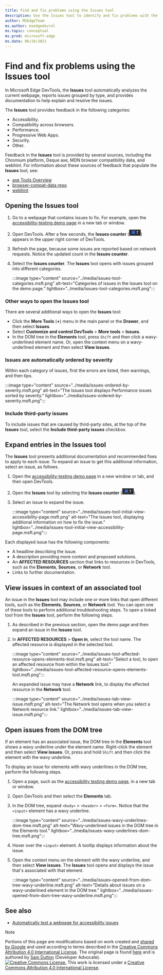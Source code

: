 ```yaml
---
title: Find and fix problems using the Issues tool
description: Use the Issues tool to identify and fix problems with the current webpage.
author: MSEdgeTeam
ms.author: msedgedevrel
ms.topic: conceptual
ms.prod: microsoft-edge
ms.date: 06/24/2021
---
```

<!-- Copyright Sam Dutton

   Licensed under the Apache License, Version 2.0 (the "License");
   you may not use this file except in compliance with the License.
   You may obtain a copy of the License at

       https://www.apache.org/licenses/LICENSE-2.0

   Unless required by applicable law or agreed to in writing, software
   distributed under the License is distributed on an "AS IS" BASIS,
   WITHOUT WARRANTIES OR CONDITIONS OF ANY KIND, either express or implied.
   See the License for the specific language governing permissions and
   limitations under the License.  -->
# Find and fix problems using the Issues tool

In Microsoft Edge DevTools, the **Issues** tool automatically analyzes the current webpage, reports issues grouped by type, and provides documentation to help explain and resolve the issues.

The **Issues** tool provides feedback in the following categories:
*  Accessibility.
*  Compatibility across browsers.
*  Performance.
*  Progressive Web Apps.
*  Security.
*  Other.

Feedback in the **Issues** tool is provided by several sources, including the Chromium platform, Deque axe, MDN browser compatibility data, and webhint.  For information about these sources of feedback that populate the **Issues** tool, see:
*  [axe Tools Overview](https://www.deque.com/axe)
*  [browser-compat-data repo](https://github.com/mdn/browser-compat-data)
*  [webhint](https://webhint.io)


<!-- ====================================================================== -->
## Opening the Issues tool

1. Go to a webpage that contains issues to fix.  For example, open the [accessibility-testing demo page](https://microsoftedge.github.io/DevToolsSamples/a11y-testing/page-with-errors.html) in a new tab or window.

1. Open DevTools.  After a few seconds, the **Issues counter** (![Issues counter.](../media/issues-counter-icon.msft.png)) appears in the upper right corner of DevTools.

1. Refresh the page, because some issues are reported based on network requests.  Notice the updated count in the **Issues counter**.

1. Select the **Issues counter**.  The **Issues** tool opens with issues grouped into different categories.

   :::image type="content" source="../media/issues-tool-categories.msft.png" alt-text="Categories of issues in the Issues tool on the demo page." lightbox="../media/issues-tool-categories.msft.png":::

### Other ways to open the Issues tool

There are several additional ways to open the **Issues** tool:
*  Click the **More Tools** (**+**) menu in the main panel or the **Drawer**, and then select **Issues**.
*  Select **Customize and control DevTools** > **More tools** > **Issues**.
*  In the DOM tree in the **Elements** tool, press `Shift` and then click a wavy-underlined element name.  Or, open the context menu on a wavy-underlined element and then select **View issues**.

### Issues are automatically ordered by severity

Within each category of issues, first the errors are listed, then warnings, and then tips.

:::image type="content" source="../media/issues-ordered-by-severity.msft.png" alt-text="The Issues tool displays Performance issues sorted by severity." lightbox="../media/issues-ordered-by-severity.msft.png":::

### Include third-party issues

To include issues that are caused by third-party sites, at the top of the **Issues** tool, select the **Include third-party issues** checkbox.


<!-- ====================================================================== -->
## Expand entries in the Issues tool

The **Issues** tool presents additional documentation and recommended fixes to apply to each issue.  To expand an issue to get this additional information, select an issue, as follows.

1. Open the [accessibility-testing demo page](https://microsoftedge.github.io/DevToolsSamples/a11y-testing/page-with-errors.html) in a new window or tab, and then open DevTools.

1. Open the **Issues** tool by selecting the **Issues counter** (![Issues counter.](../media/issues-counter-icon.msft.png)).

1. Select an issue to expand the issue.

   :::image type="content" source="../media/issues-tool-initial-view-accessibility-page.msft.png" alt-text="The Issues tool, displaying additional information on how to fix the issue." lightbox="../media/issues-tool-initial-view-accessibility-page.msft.png":::

Each displayed issue has the following components:
*  A headline describing the issue.
*  A description providing more context and proposed solutions.
*  An **AFFECTED RESOURCES** section that links to resources in DevTools, such as the **Elements**, **Sources**, or **Network** tool.
*  Links to further documentation.


<!-- ====================================================================== -->
## View issues in context of an associated tool

An issue in the **Issues** tool may include one or more links that open different tools, such as the **Elements**, **Sources**, or **Network** tool. You can open one of these tools to perform additional troubleshooting steps. To open a linked tool from the **Issues** tool, perform the following steps.

1. As described in the previous section, open the demo page and then expand an issue in the **Issues** tool.

1. In **AFFECTED RESOURCES** > **Open in**, select the tool name.  The affected resource is displayed in the selected tool.

   :::image type="content" source="../media/issues-tool-affected-resource-opens-elements-tool.msft.png" alt-text="Select a tool, to open an affected resource from within the Issues tool." lightbox="../media/issues-tool-affected-resource-opens-elements-tool.msft.png":::

    An expanded issue may have a **Network** link, to display the affected resource in the **Network** tool.

   :::image type="content" source="../media/issues-tab-view-issue.msft.png" alt-text="The Network tool opens when you select a Network resource link." lightbox="../media/issues-tab-view-issue.msft.png":::


<!-- ====================================================================== -->
## Open issues from the DOM tree

If an element has an associated issue, the DOM tree in the **Elements** tool shows a wavy underline under the element name.  Right-click the element and then select **View issues**.  Or, press and hold `Shift` and then click the element with the wavy underline.

To display an issue for elements with wavy underlines in the DOM tree, perform the following steps.

1. Open a page, such as the [accessibility testing demo page](https://microsoftedge.github.io/DevToolsSamples/a11y-testing/page-with-errors.html), in a new tab or window.

1. Open DevTools and then select the **Elements** tab.

1. In the DOM tree, expand `<body>` > `<header>` > `<form>`.  Notice that the `<input>` element has a wavy underline.

   :::image type="content" source="../media/issues-wavy-underlines-dom-tree.msft.png" alt-text="Wavy-underlined issues in the DOM tree in the Elements tool." lightbox="../media/issues-wavy-underlines-dom-tree.msft.png":::

1. Hover over the `<input>` element.  A tooltip displays information about the issue.

1. Open the context menu on the element with the wavy underline, and then select **View issues**.  The **Issues** tool opens and displays the issue that's associated with that element.

   :::image type="content" source="../media/issues-opened-from-dom-tree-wavy-underline.msft.png" alt-text="Details about issues on a wavy-underlined element in the DOM tree." lightbox="../media/issues-opened-from-dom-tree-wavy-underline.msft.png":::


<!-- ====================================================================== -->
## See also

*  [Automatically test a webpage for accessibility issues](../accessibility/test-issues-tool.md)


<!-- ====================================================================== -->
> [!NOTE]
> Portions of this page are modifications based on work created and [shared by Google](https://developers.google.com/terms/site-policies) and used according to terms described in the [Creative Commons Attribution 4.0 International License](https://creativecommons.org/licenses/by/4.0).
> The original page is found [here](https://developers.google.com/web/tools/chrome-devtools/issues/index) and is authored by [Sam Dutton](https://developers.google.com/web/resources/contributors#sam-dutton) (Developer Advocate).
[![Creative Commons License.](https://i.creativecommons.org/l/by/4.0/88x31.png)](https://creativecommons.org/licenses/by/4.0)
This work is licensed under a [Creative Commons Attribution 4.0 International License](https://creativecommons.org/licenses/by/4.0).
